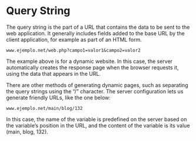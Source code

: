 # Query String

The query string is the part of a URL that contains the data to be sent to the web application. It generally includes fields added to the base URL by the client application, for example as part of an HTML form.

```
www.ejemplo.net/web.php?campo1=valor1&campo2=valor2
```

The example above is for a dynamic website. In this case, the server automatically creates the response page when the browser requests it, using the data that appears in the URL.

There are other methods of generating dynamic pages, such as separating the query strings using the “/” character. The server configuration lets us generate friendly URLs, like the one below:

```
www.ejemplo.net/main/blog/132
```

In this case, the name of the variable is predefined on the server based on the variable’s position in the URL, and the content of the variable is its value (main, blog, 132).
